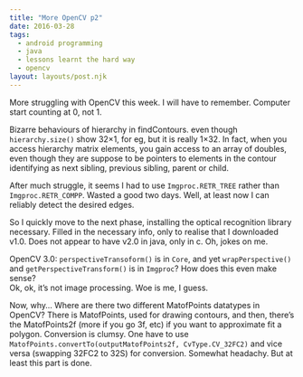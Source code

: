 ```yaml
---
title: "More OpenCV p2"
date: 2016-03-28
tags:
  - android programming
  - java
  - lessons learnt the hard way
  - opencv
layout: layouts/post.njk
---
```

More struggling with OpenCV this week. I will have to remember. Computer start counting at 0, not 1.

Bizarre behaviours of hierarchy in findContours. even though `hierarchy.size()` show 32×1, for eg, but it is really 1×32. In fact, when you access hierarchy matrix elements, you gain access to an array of doubles, even though they are suppose to be pointers to elements in the contour identifying as next sibling, previous sibling, parent or child.

After much struggle, it seems I had to use `Imgproc.RETR_TREE` rather than `Imgproc.RETR_COMPP`. Wasted a good two days. Well, at least now I can reliably detect the desired edges.

So I quickly move to the next phase, installing the optical recognition library necessary. Filled in the necessary info, only to realise that I downloaded v1.0. Does not appear to have v2.0 in java, only in c. Oh, jokes on me.

OpenCV 3.0: `perspectiveTransoform()` is in `Core`, and yet `wrapPerspective()` and `getPerspectiveTransform()` is in `Imgproc`? How does this even make sense?  
Ok, ok, it’s not image processing. Woe is me, I guess.

Now, why… Where are there two different MatofPoints datatypes in OpenCV? There is MatofPoints, used for drawing contours, and then, there’s the MatofPoints2f (more if you go 3f, etc) if you want to approximate fit a polygon. Conversion is clumsy. One have to use `MatofPoints.convertTo(outputMatofPoints2f, CvType.CV_32FC2)` and vice versa (swapping 32FC2 to 32S) for conversion. Somewhat headachy. But at least this part is done.
